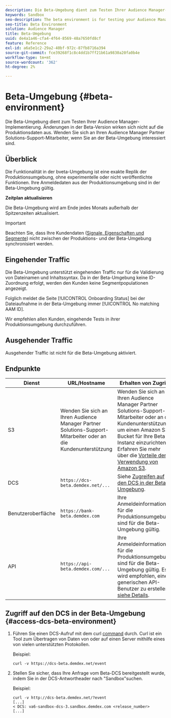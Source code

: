 ```yaml
---
description: Die Beta-Umgebung dient zum Testen Ihrer Audience Manager-Implementierung. Änderungen in der Beta-Version wirken sich nicht auf die Produktionsdaten aus. Wenden Sie sich an Ihren Audience Manager Partner Solutions-Support-Mitarbeiter, wenn Sie an der Beta-Umgebung interessiert sind.
keywords: Sandbox
seo-description: The beta environment is for testing your Audience Manager implementation. Changes made in beta do not affect production data. Contact your Audience Manager Partner Solutions representative if you're interested in using the beta environment.
seo-title: Beta Environment
solution: Audience Manager
title: Beta-Umgebung
uuid: de4a1a46-cfa4-4f64-8569-48a7650fd8cf
feature: Reference
exl-id: a6a5e1c2-29a2-40bf-972c-87fb8716a394
source-git-commit: fce39268f1c8c4dd1b7ff21b61a9830a20fa0b4e
workflow-type: tm+mt
source-wordcount: '362'
ht-degree: 2%

---
```


# Beta-Umgebung {#beta-environment}

Die Beta-Umgebung dient zum Testen Ihrer Audience Manager-Implementierung. Änderungen in der Beta-Version wirken sich nicht auf die Produktionsdaten aus. Wenden Sie sich an Ihren Audience Manager Partner Solutions-Support-Mitarbeiter, wenn Sie an der Beta-Umgebung interessiert sind.

## Überblick

Die Funktionalität in der bveta-Umgebung ist eine exakte Replik der Produktionsumgebung, ohne experimentelle oder nicht veröffentlichte Funktionen. Ihre Anmeldedaten aus der Produktionsumgebung sind in der Beta-Umgebung gültig.

**Zeitplan aktualisieren**

Die Beta-Umgebung wird am Ende jedes Monats außerhalb der Spitzenzeiten aktualisiert.

>[!IMPORTANT]
>
>Beachten Sie, dass Ihre Kundendaten ([Signale, Eigenschaften und Segmente](https://experienceleague.adobe.com/docs/audience-manager/user-guide/reference/signal-trait-segment.html?lang=en)) nicht zwischen der Produktions- und der Beta-Umgebung synchronisiert werden.

## Eingehender Traffic

Die Beta-Umgebung unterstützt eingehenden Traffic nur für die Validierung von Dateinamen und Inhaltssyntax. Da in der Beta-Umgebung keine ID-Zuordnung erfolgt, werden den Kunden keine Segmentpopulationen angezeigt.

Folglich meldet die Seite [!UICONTROL Onboarding Status] bei der Dateiaufnahme in der Beta-Umgebung immer [!UICONTROL No matching AAM ID].

Wir empfehlen allen Kunden, eingehende Tests in ihrer Produktionsumgebung durchzuführen.

## Ausgehender Traffic

Ausgehender Traffic ist nicht für die Beta-Umgebung aktiviert.

## Endpunkte

| Dienst | URL/Hostname | Erhalten von Zugriff |
|--- |--- | --- |
| S3 | Wenden Sie sich an Ihren Audience Manager Partner Solutions-Support-Mitarbeiter oder an die Kundenunterstützung | Wenden Sie sich an Ihren Audience Manager Partner Solutions-Support-Mitarbeiter oder an die Kundenunterstützung, um einen Amazon S3-Bucket für Ihre Beta-Instanz einzurichten. Erfahren Sie mehr über die [Vorteile der Verwendung von Amazon S3](../reference/amazon-s3.md). |
| DCS | `https://dcs-beta.demdex.net/...` | Siehe [Zugreifen auf den DCS in der Beta-Umgebung](../reference/beta-environment.md#access-dcs-beta-environment). |
| Benutzeroberfläche | `https://bank-beta.demdex.com` | Ihre Anmeldeinformationen für die Produktionsumgebung sind für die Beta-Umgebung gültig. |
| API | `https://api-beta.demdex.com/...` | Ihre Anmeldeinformationen für die Produktionsumgebung sind für die Beta-Umgebung gültig. Es wird empfohlen, einen generischen API-Benutzer zu erstellen, [siehe Details](../api/rest-api-main/aam-api-getting-started.md#requirements). |

## Zugriff auf den DCS in der Beta-Umgebung {#access-dcs-beta-environment}

1. Führen Sie einen DCS-Aufruf mit dem curl [command](https://curl.haxx.se/docs/manpage.html) durch. Curl ist ein Tool zum Übertragen von Daten von oder auf einen Server mithilfe eines von vielen unterstützten Protokollen.

   Beispiel:

   `curl -v https://dcs-beta.demdex.net/event`

1. Stellen Sie sicher, dass Ihre Anfrage vom Beta-DCS bereitgestellt wurde, indem Sie in der DCS-Antwortheader nach &quot;Sandbox&quot;suchen.

   Beispiel:

   ```
   curl -v http://dcs-beta.demdex.net/?event
   [...]
   < DCS: va6-sandbox-dcs-3.sandbox.demdex.com <release_number>
   [...]
   ```

<!--

1. Determine the load balancer's endpoint IP addresses.

   Run the `dig`  [command](https://en.wikipedia.org/wiki/Dig_(command)) to determine the IP address of the nearest load balancer. The `dig` command queries the Domain Name System and returns the name and IP addresses of the [!DNL Audience Manager] [!UICONTROL Data Collection Servers (DCS)].

   ```
   dig dcs-beta.demdex.net
   ...
   dcs-sandbox-1754093861.us-east-1.elb.amazonaws.com. 60 IN A 52.87.15.51
   dcs-sandbox-1754093861.us-east-1.elb.amazonaws.com. 60 IN A 50.16.150.8
   dcs-sandbox-1754093861.us-east-1.elb.amazonaws.com. 60 IN A 52.2.228.100
   ```

2. Using one of the addresses in the above table, add a static DNS entry in the [!DNL /etc/hosts] file.

   On Windows, modify [!DNL c:\WINDOWS\system32\drivers\etc\hosts].

   For example:

   [!DNL 52.87.15.51 *`samplepartner`*.demdex.net]

   >[!NOTE]
   >
   >The addresses change occasionally, so you must keep your [!DNL /etc/hosts] file up to date.

   Additionally, if you need to set up ID synchronization, you must add a similar entry for [!DNL dpm.demdex.net.]

   [!DNL 52.87.15.51 dpm.demdex.net]. 

3. Make a DCS call, using the `curl` [command](https://curl.haxx.se/docs/manpage.html). Curl is a tool to transfer data from or to a server, using one of many supported protocols.

   For example:

   [!DNL https://<domain>/event?product=camera] 

4. Verify that your request was served by the beta DCS by looking for "sandbox" in the DCS response header.

   For example:

   ```
   curl -v https://dcs-beta.demdex.net/?event
   [...]
   < DCS: va6-sandbox-dcs-3.sandbox.demdex.com <release_number>
   [...]
   ```

   -->
